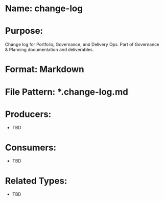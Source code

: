 # Name: change-log

# Purpose:
Change log for Portfolio, Governance, and Delivery Ops. Part of Governance & Planning documentation and deliverables.

# Format: Markdown

# File Pattern: *.change-log.md

# Producers:
- TBD

# Consumers:
- TBD

# Related Types:
- TBD
